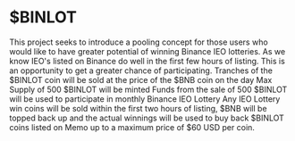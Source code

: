 # $BINLOT
This project seeks to introduce a pooling concept for those users who would like to have greater potential of winning Binance IEO lotteries. As we know IEO's listed on Binance do well in the first few hours of listing. This is an opportunity to get a greater chance of participating.
Tranches of the $BINLOT coin will be sold at the price of the $BNB coin on the day
Max Supply of 500 $BINLOT will be minted
Funds from the sale of 500 $BINLOT will be used to participate in monthly Binance IEO Lottery
Any IEO Lottery win coins will be sold within the first two hours of listing, $BNB will be topped back up and the actual winnings will be used to buy back $BINLOT coins listed on Memo up to a maximum price of $60 USD per coin.
